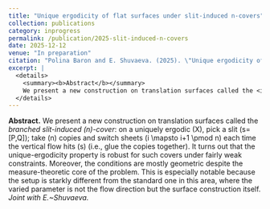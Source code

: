 ```yaml
---
title: "Unique ergodicity of flat surfaces under slit-induced n-covers"
collection: publications
category: inprogress
permalink: /publication/2025-slit-induced-n-covers
date: 2025-12-12
venue: "In preparation"
citation: "Polina Baron and E. Shuvaeva. (2025). \"Unique ergodicity of flat surfaces under slit-induced n-covers.\" <i>In preparation</i>."
excerpt: |
  <details>
    <summary><b>Abstract</b></summary>
    We present a new construction on translation surfaces called the <i>branched slit-induced \(n\)-cover</i>: on a uniquely ergodic X, pick a slit s=[P,Q]; take n copies and switch sheets \(i \mapsto i+1 \pmod n\) each time the vertical flow hits \(s\) (i.e., glue the copies together). Unique ergodicity is shown to be robust for such covers under fairly weak constraints. Moreover, the conditions are mostly geometric despite the measure-theoretic core of the problem—particularly notable because the varied parameter here is not the flow direction (as is standard in the field) but the new surface construction itself. <i>Joint with E.~Shuvaeva.</i>
  </details>
---
```


**Abstract.** We present a new construction on translation surfaces called the *branched slit-induced \(n\)-cover*: on a uniquely ergodic \(X\), pick a slit \(s=[P,Q]\); take \(n\) copies and switch sheets \(i \mapsto i+1 \pmod n\) each time the vertical flow hits \(s\) (i.e., glue the copies together). It turns out that the unique-ergodicity property is robust for such covers under fairly weak constraints. Moreover, the conditions are mostly geometric despite the measure-theoretic core of the problem. This is especially notable because the setup is starkly different from the standard one in this area, where the varied parameter is not the flow direction but the surface construction itself. *Joint with E.~Shuvaeva.*

